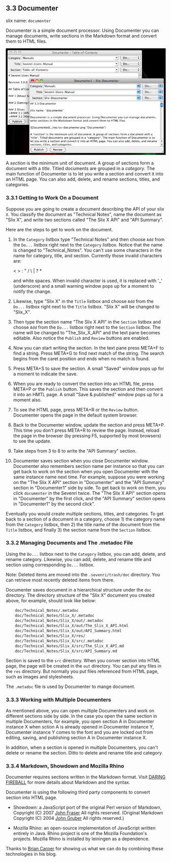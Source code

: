 ## 3.3 Documenter

slix name: `documenter`

Documenter is a simple document processor. Using Documenter you can manage documents, write sections in the Markdown format and convert them to HTML files.

![Documenter](../res/ss-documenter.png "Documenter")

A *section* is the minimum unit of document. A group of sections form a document with a *title*. Titled documents are grouped in a *category*. The main function of Documenter is to let you write a section and convert it into an HTML page. You can also add, delete, and rename sections, titles, and categories.

### 3.3.1 Getting to Work On a Document

Suppose you are going to create a document describing the API of your slix `X`. You classify the document as "Technical Notes", name the document as "Slix X", and write two sections called "The Slix X API" and "API Summary".

Here are the steps to get to work on the document.

1. In the `Category` listbox type "Technical Notes" and then choose `Add` from the `Do...` listbox right next to the `Category` listbox. Notice that the name is changed to "Technical_Notes". You can't use some characters in the name for category, title, and section. Currently those invalid characters are:
	
	<  >  :  "  /  \  |  ?  *
	
	and white spaces. When invalid character is used, it is replaced with '_' (underscore) and a small warning window pops up for a moment to notify the change.

2. Likewise, type "Slix X" in the `Title` listbox and choose `Add` from the `Do...` listbox right next to the `Title` listbox. "Slix X" will be changed to "Slix_X".

3. Then type the section name "The Slix X API" in the `Section` listbox and choose `Add` from the `Do...` listbox right next to the `Section` listbox. The name will be changed to "The\_Slix\_X\_API" and the text pane becomes editable. Also notice the `Publish` and `Review` buttons are enabled.

4. Now you can start writing the section. In the text pane press META+F to find a string. Press META+G to find next match of the string. The search begins from the caret position and ends when no match is found.

5. Press META+S to save the section. A small "Saved" window pops up for a moment to indicate the save.

6. When you are ready to convert the section into an HTML file, press META+P or the `Publish` button. This saves the section and then convert it into an HMTL page. A small "Save & published" window pops up for a moment also.

7. To see the HTML page, press META+R or the `Review` button. Documenter opens the page in the default system browser.

8. Back to the Documenter window, update the section and press META+P. This time you don't press META+R to review the page. Instead, reload the page in the browser (by pressing F5, supported by most browsers) to see the update.

9. Take steps from 3 to 8 to write the "API Summary" section.

10. Documenter saves section when you close Documenter window. Documenter also remembers section name per instance so that you can get back to work on the section when you open Documenter with the same instance name next time. For example, suppose you were working on the "The Slix X API" section in "Documenter" and the "API Summary" section in "Documenter1" side by side. To get back to work on them, you click `documenter` in the Sevenri twice. The "The Slix X API" section opens in "Documenter" by the first click, and the "API Summary" section opens in "Documenter1" by the second click".

Eventually you would create multiple sections, titles, and categories. To get back to a section of a document in a category, choose 1) the category name from the `Category` listbox, then 2) the title name of the document from the `Title` listbox, and finally 3) the section name from the `Section` listbox.

### 3.3.2 Managing Documents and The .metadoc File

Using the `Do...` listbox next to the `Category` listbox, you can add, delete, and rename category. Likewise, you can add, delete, and rename title and section using corresponding `Do...` listbox.

Note: Deleted items are moved into the `.sevenri/trash/doc` directory. You can retrieve most recently deleted items from there.

Documenter saves document in a hierarchical structure under the `doc` directory. The directory structure of the "Slix X" document you created above, for example, should look like below:

		doc/Technical_Notes/.metadoc  
		doc/Technical_Notes/Slix_X/.metadoc  
		doc/Technical_Notes/Slix_X/out/.metadoc  
		doc/Technical_Notes/Slix_X/out/The_Slix_X_API.html  
		doc/Technical_Notes/Slix_X/out/API_Summary.html  
		doc/Technical_Notes/Slix_X/res/  
		doc/Technical_Notes/Slix_X/src/.metadoc  
		doc/Technical_Notes/Slix_X/src/The_Slix_X_API.md  
		doc/Technical_Notes/Slix_X/src/API_Summary.md  

Section is saved to the `src` directory. When you conver section into HTML page, the page will be created in the `out` directory. You can put any files in the `res` directory. But normally you put files referenced from HTML page, such as images and stylesheets.

The `.metadoc` file is used by Documenter to mange document.

### 3.3.3 Working with Multiple Documenters

As mentioned above, you can open multiple Documenters and work on different sections side by side. In the case you open the same section in multiple Documenters, for example, you open section A in Documenter instance X when sction A is already opened in Documenter instance Y, Documenter instance Y comes to the font and you are locked out from editing, saving, and publishing section A in Documenter instance X.

In addition, when a section is opened in multiple Documenters, you can't delete or rename the section. Ditto to delete and rename title and category.

### 3.3.4 Markdown, Showdown and Mozilla Rhino

Documenter requires sections written in the Markdown format. Visit [DARING FIREBALL](http://daringfireball.net/projects/markdown/) for more details about Markdown and the syntax.

Documenter is using the following third party components to convert section into HTML page.

* Showdown: a JavaScript port of the original Perl version of Markdown, Copyright (C) 2007 [John Fraser](http://www.attacklab.net/) All rights reserved. (Original Markdown Copyright (C) 2004 [John Gruber]( http://daringfireball.net/) All rights reserved.)

* Mozilla Rhino: an open-source implementation of JavaScript written entirely in Java. Rhino project is one of the Mozilla Foundation's projects. Mozilla Rhino is installed by leiningen as a dependence.

Thanks to [Brian Carper](http://briancarper.net/) for showing us what we can do by combining these technologies in his blog.
